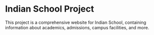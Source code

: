 # Indian School Project

This project is a comprehensive website for Indian School, containing information about academics, admissions, campus facilities, and more.
